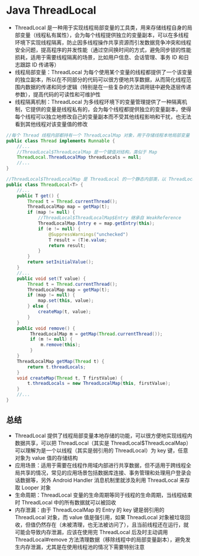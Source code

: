 # Java ThreadLocal
- ThreadLocal 是一种用于实现线程局部变量的工具类，用来存储线程自身的局部变量（线程私有属性），会为每个线程提供独立的变量副本，可以在多线程环境下实现线程隔离，防止因多线程操作共享资源而引发数据竞争冲突和线程安全问题，提高程序的并发性能（通过空间换时间的方式，避免同步锁的性能损耗，适用于需要线程隔离的场景，比如用户信息、会话管理、事务 ID 和日志跟踪 ID 传递等）
- 线程局部变量：ThreadLocal 为每个使用某个变量的线程都提供了一个该变量的独立副本，所以在不同部分的代码可以很方便地共享数据，从而简化线程范围内数据的传递和同步逻辑（特别是在一些复杂的方法调用链中避免逐层传递参数），提高代码的可读性和可维护性
- 线程隔离机制：ThreadLocal 为多线程环境下的变量管理提供了一种隔离机制，它提供的变量是线程私有的，会为每个线程都提供独立的变量副本，使得每个线程可以独立地修改自己的变量副本而不受其他线程影响和干扰，也无法看到其他线程对该变量值的修改

```java
//每个 Thread 线程内部都持有一个 ThreadLocalMap 对象，用于存储线程本地局部变量
public class Thread implements Runnable {
    //...
    //ThreadLocal$ThreadLocalMap 是一个键值对结构，类似于 Map
    ThreadLocal.ThreadLocalMap threadLocals = null;
    //...
}  
```

```java
//ThreadLocal$ThreadLocalMap 是 ThreadLocal 的一个静态内部类，以 ThreadLocal 实例对象作为 key 键，以实际存储的值（变量副本）作为 value 值
public class ThreadLocal<T> {
    //...
    public T get() {
        Thread t = Thread.currentThread();
        ThreadLocalMap map = getMap(t);
        if (map != null) {
            //ThreadLocal$ThreadLocalMap$Entry 继承自 WeakReference
            ThreadLocalMap.Entry e = map.getEntry(this);
            if (e != null) {
                @SuppressWarnings("unchecked")
                T result = (T)e.value;
                return result;
            }
        }
        return setInitialValue();
    }
    //...
    public void set(T value) {
        Thread t = Thread.currentThread();
        ThreadLocalMap map = getMap(t);
        if (map != null) {
            map.set(this, value);
        } else {
            createMap(t, value);
        }
    }
    public void remove() {
         ThreadLocalMap m = getMap(Thread.currentThread());
         if (m != null) {
             m.remove(this);
         }
    }
    ThreadLocalMap getMap(Thread t) {
        return t.threadLocals;
    }
    void createMap(Thread t, T firstValue) {
        t.threadLocals = new ThreadLocalMap(this, firstValue);
    }
    //...
}   
```

## 总结
- ThreadLocal 提供了线程局部变量本地存储的功能，可以很方便地实现线程内数据共享，可以把 ThreadLocal（其实是 ThreadLocal$ThreadLocalMap）可以理解为是一个以线程（其实是弱引用的 ThreadLocal）为 key 键，任意对象为 value 值的存储结构
- 应用场景：适用于需要在线程作用域内部进行共享数据，但不适用于跨线程全局共享的情况，常见的应用场景包括数据库连接、事务管理和处理用户登录会话数据等，另外 Android Handler 消息机制里就涉及利用 ThreadLocal 来存取 Looper 对象
- 生命周期：ThreadLocal 变量的生命周期等同于线程的生命周期，当线程结束时 ThreadLocal 中的所有数据就可以被回收
- 内存泄漏：由于 ThreadLocalMap 的 Entry 的 key 键是弱引用的 ThreadLocal 对象，而 value 值是强引用，如果 ThreadLocal 对象被垃圾回收，但值仍然存在（未被清理，也无法被访问了），且当前线程还在运行，就可能会导致内存泄漏，应该在使用完 ThreadLocal 后及时主动调用 ThreadLocal#remove 方法清理数据（移除线程中的局部变量副本），避免发生内存泄漏，尤其是在使用线程池的情况下需要特别注意
